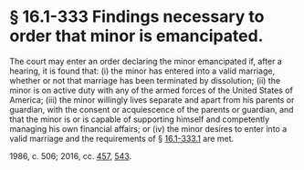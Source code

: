 # § 16.1-333 Findings necessary to order that minor is emancipated.

<p>The court may enter an order declaring the minor emancipated if, after a hearing, it is found that: (i) the minor has entered into a valid marriage, whether or not that marriage has been terminated by dissolution; (ii) the minor is on active duty with any of the armed forces of the United States of America; (iii) the minor willingly lives separate and apart from his parents or guardian, with the consent or acquiescence of the parents or guardian, and that the minor is or is capable of supporting himself and competently managing his own financial affairs; or (iv) the minor desires to enter into a valid marriage and the requirements of § <a href='http://law.lis.virginia.gov/vacode/16.1-333.1/'>16.1-333.1</a> are met.</p><p>1986, c. 506; 2016, cc. <a href='http://lis.virginia.gov/cgi-bin/legp604.exe?161+ful+CHAP0457'>457</a>, <a href='http://lis.virginia.gov/cgi-bin/legp604.exe?161+ful+CHAP0543'>543</a>.</p>